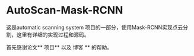 # AutoScan-Mask-RCNN
这是automatic scanning system 项目的一部分，使用Mask-RCNN实现点云分割，这里有详细的实现过程和源码。

首先感谢论文** 项目** 以及 博客 ** 的帮助。
